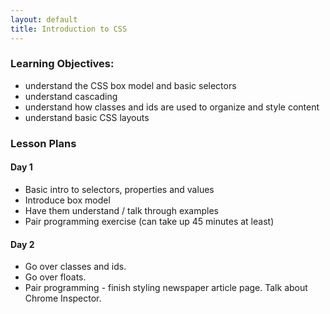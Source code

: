 ```yaml
---
layout: default
title: Introduction to CSS
---
```


### Learning Objectives:

- understand the CSS box model and basic selectors
- understand cascading
- understand how classes and ids are used to organize and style content
- understand basic CSS layouts

### Lesson Plans

#### Day 1

- Basic intro to selectors, properties and values
- Introduce box model
- Have them understand / talk through examples
- Pair programming exercise (can take up 45 minutes at least)


#### Day 2

- Go over classes and ids.
- Go over floats.
- Pair programming - finish styling newspaper article page. Talk about Chrome Inspector. 
